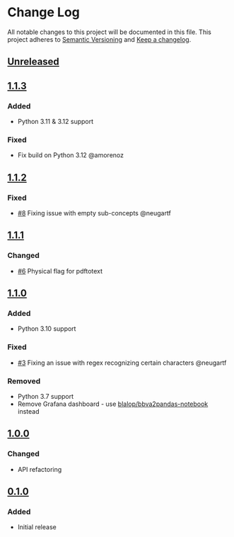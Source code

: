# Change Log
All notable changes to this project will be documented in this file.
This project adheres to [Semantic Versioning](http://semver.org/) and [Keep a changelog](https://github.com/olivierlacan/keep-a-changelog).

## [Unreleased](https://github.com/blalop/bbva2pandas/tree/main)

## [1.1.3](https://github.com/idealista/bbva2pandas/tree/1.1.3)
### Added
- Python 3.11 & 3.12 support
### Fixed
- Fix build on Python 3.12 @amorenoz

## [1.1.2](https://github.com/idealista/bbva2pandas/tree/1.1.2)
### Fixed
- [#8](https://github.com/blalop/bbva2pandas/pull/8) Fixing issue with empty sub-concepts @neugartf

## [1.1.1](https://github.com/idealista/bbva2pandas/tree/1.1.1)
### Changed
- [#6](https://github.com/blalop/bbva2pandas/pull/6) Physical flag for pdftotext

## [1.1.0](https://github.com/idealista/bbva2pandas/tree/1.1.0)
### Added
- Python 3.10 support
### Fixed
- [#3](https://github.com/blalop/bbva2pandas/pull/3) Fixing an issue with regex recognizing certain characters @neugartf
### Removed
- Python 3.7 support
- Remove Grafana dashboard - use [blalop/bbva2pandas-notebook](https://github.com/blalop/bbva2pandas-notebook) instead

## [1.0.0](https://github.com/idealista/bbva2pandas/tree/1.0.0)
### Changed
- API refactoring

## [0.1.0](https://github.com/idealista/bbva2pandas/tree/0.1.0)
### Added
- Initial release
